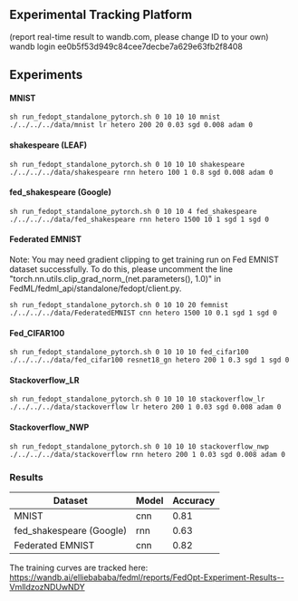 ## Experimental Tracking Platform 
(report real-time result to wandb.com, please change ID to your own)
wandb login ee0b5f53d949c84cee7decbe7a629e63fb2f8408


## Experiments 

#### MNIST
```
sh run_fedopt_standalone_pytorch.sh 0 10 10 10 mnist ./../../../data/mnist lr hetero 200 20 0.03 sgd 0.008 adam 0
```
#### shakespeare (LEAF)
```
sh run_fedopt_standalone_pytorch.sh 0 10 10 10 shakespeare ./../../../data/shakespeare rnn hetero 100 1 0.8 sgd 0.008 adam 0
```
#### fed_shakespeare (Google)
```
sh run_fedopt_standalone_pytorch.sh 0 10 10 4 fed_shakespeare ./../../../data/fed_shakespeare rnn hetero 1500 10 1 sgd 1 sgd 0
```
#### Federated EMNIST
 Note: You may need gradient clipping to get training run on Fed EMNIST dataset successfully. To do this, please uncomment the line "torch.nn.utils.clip_grad_norm_(net.parameters(), 1.0)" in FedML/fedml_api/standalone/fedopt/client.py.
```
sh run_fedopt_standalone_pytorch.sh 0 10 10 20 femnist ./../../../data/FederatedEMNIST cnn hetero 1500 10 0.1 sgd 1 sgd 0
```

#### Fed_CIFAR100
```
sh run_fedopt_standalone_pytorch.sh 0 10 10 10 fed_cifar100 ./../../../data/fed_cifar100 resnet18_gn hetero 200 1 0.3 sgd 1 sgd 0
```
#### Stackoverflow_LR
```
sh run_fedopt_standalone_pytorch.sh 0 10 10 10 stackoverflow_lr ./../../../data/stackoverflow lr hetero 200 1 0.03 sgd 0.008 adam 0
```

#### Stackoverflow_NWP
```
sh run_fedopt_standalone_pytorch.sh 0 10 10 10 stackoverflow_nwp ./../../../data/stackoverflow rnn hetero 200 1 0.03 sgd 0.008 adam 0
```

### Results
| Dataset | Model | Accuracy |
| ------- | ------ | ------- |
| MNIST | cnn | 0.81 |
| fed_shakespeare (Google) | rnn | 0.63 |
| Federated EMNIST | cnn | 0.82 |

The training curves are tracked here: https://wandb.ai/elliebababa/fedml/reports/FedOpt-Experiment-Results--VmlldzozNDUwNDY